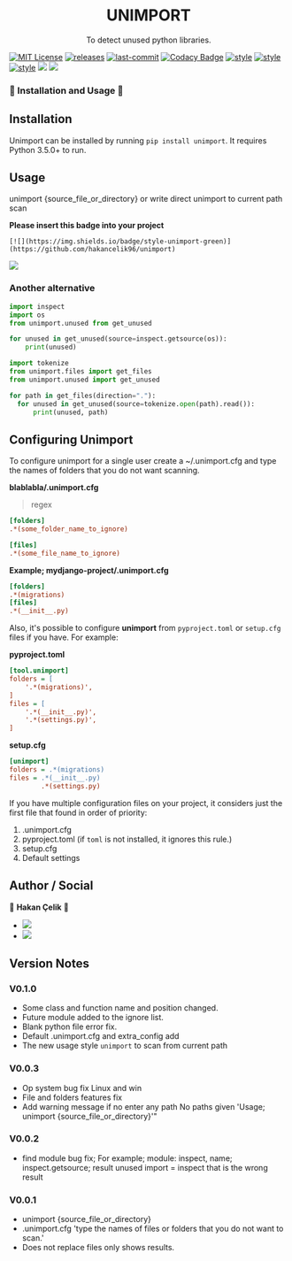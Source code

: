 <h1 align="center">UNIMPORT</h1>
<p align="center">
  To detect unused python libraries.
 </p>

[![MIT License](https://img.shields.io/github/license/hakancelik96/unimport.svg)](https://github.com/hakancelik96/unimport/blob/master/LICENSE) [![releases](https://img.shields.io/github/release/hakancelik96/unimport.svg)](https://github.com/hakancelik96/unimport/releases) [![last-commit](https://img.shields.io/github/last-commit/hakancelik96/unimport.svg)](https://github.com/hakancelik96/unimport/commits/master) [![Codacy Badge](https://img.shields.io/codacy/grade/e8add9e8f86e433696cab7f2e4d9633c)](https://www.codacy.com/app/hakancelik96/unimport) [![style](https://img.shields.io/badge/style-black-black)](https://github.com/psf/black) [![style](https://img.shields.io/badge/style-isort-lightgrey)](https://github.com/timothycrosley/isort) [![style](https://img.shields.io/badge/style-unimport-green)](https://github.com/hakancelik96/unimport) [![](https://img.shields.io/github/contributors/hakancelik96/unimport)](https://github.com/hakancelik96/unimport/graphs/contributors) [![](https://pepy.tech/badge/unimport)](https://pepy.tech/badge/unimport)

### 🚀 Installation and Usage 🚀
## Installation
Unimport can be installed by running `pip install unimport`. It requires Python 3.5.0+ to run.

## Usage

unimport {source_file_or_directory} or write direct unimport to current path scan


**Please insert this badge into your project**

`[![](https://img.shields.io/badge/style-unimport-green)](https://github.com/hakancelik96/unimport)`

[![](https://img.shields.io/badge/style-unimport-green)](https://github.com/hakancelik96/unimport)

### Another alternative
```python
import inspect
import os
from unimport.unused from get_unused

for unused in get_unused(source=inspect.getsource(os)):
    print(unused)
```

```python
import tokenize
from unimport.files import get_files
from unimport.unused import get_unused

for path in get_files(direction="."):
  for unused in get_unused(source=tokenize.open(path).read()):
      print(unused, path)
```

## Configuring Unimport
To configure unimport for a single user create a ~/.unimport.cfg and type the names of folders that you do not want scanning.

**blablabla/.unimport.cfg**
> regex

```ini
[folders]
.*(some_folder_name_to_ignore)

[files]
.*(some_file_name_to_ignore)
```

**Example; mydjango-project/.unimport.cfg**

```ini
[folders]
.*(migrations)
[files]
.*(__init__.py)
```

Also, it's possible to configure **unimport** from `pyproject.toml` or `setup.cfg` files if you have. For example:

**pyproject.toml**

```ini
[tool.unimport]
folders = [
    '.*(migrations)',
]
files = [
    '.*(__init__.py)',
    '.*(settings.py)',
]
```

**setup.cfg**

```ini
[unimport]
folders = .*(migrations)
files = .*(__init__.py)
        .*(settings.py)
```

If you have multiple configuration files on your project, it considers just the first file that found in order of priority:

1.  .unimport.cfg
2.  pyproject.toml (if `toml` is not installed, it ignores this rule.)
3.  setup.cfg
4.  Default settings

## Author / Social

👤 **Hakan Çelik** 👤

- [![](https://img.shields.io/twitter/follow/hakancelik96?style=social)](https://twitter.com/hakancelik96)
- [![](https://img.shields.io/github/followers/hakancelik96?label=hakancelik96&style=social)](https://github.com/hakancelik96)


## Version Notes

### V0.1.0
- Some class and function name and position changed.
- Future module added to the ignore list.
- Blank python file error fix.
- Default .unimport.cfg and extra_config add
- The new usage style `unimport` to scan from current path

### V0.0.3
- Op system bug fix Linux and win
- File and folders features fix
- Add warning message if no enter any path No paths given 'Usage; unimport {source_file_or_directory}'"

### V0.0.2
- find module bug fix;
For example; module: inspect, name; inspect.getsource; result unused import = inspect that is the wrong result

### V0.0.1
- unimport {source_file_or_directory}
- .unimport.cfg 'type the names of files or folders that you do not want to scan.'
- Does not replace files only shows results.
